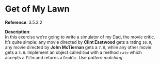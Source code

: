 # Get of My Lawn

**Reference**: 3.5.3.2

**Description**:  
In this exercise we’re going to write a simulator of my Dad,
the movie critic. It’s quite simple: any movie directed by
**Clint Eastwood** gets a rating `10.0`, any movie directed
by **John McTiernan** gets a `7.0`, while any other movie
gets a `3.0`. Implement an object called `Dad` with a method
`rate` which accepts a `Film` and returns a `Double`. Use
*pattern matching*.
